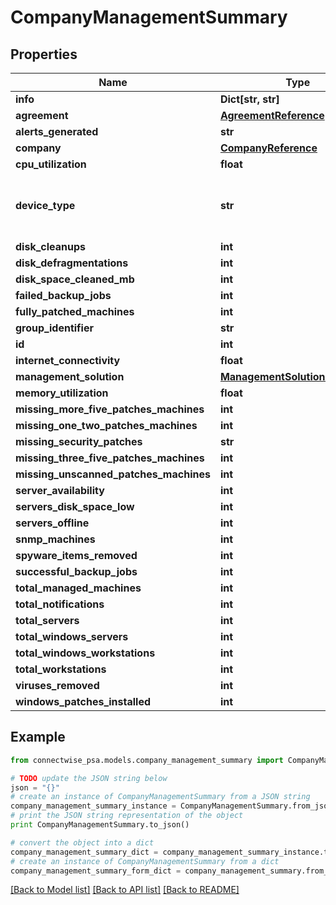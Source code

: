 # CompanyManagementSummary


## Properties
Name | Type | Description | Notes
------------ | ------------- | ------------- | -------------
**info** | **Dict[str, str]** |  | [optional] 
**agreement** | [**AgreementReference**](AgreementReference.md) |  | [optional] 
**alerts_generated** | **str** |  | [optional] 
**company** | [**CompanyReference**](CompanyReference.md) |  | [optional] 
**cpu_utilization** | **float** |  | [optional] 
**device_type** | **str** | Gets or sets deviceType is required if the managementSolution is Legacy. | [optional] 
**disk_cleanups** | **int** |  | [optional] 
**disk_defragmentations** | **int** |  | [optional] 
**disk_space_cleaned_mb** | **int** |  | [optional] 
**failed_backup_jobs** | **int** |  | [optional] 
**fully_patched_machines** | **int** |  | [optional] 
**group_identifier** | **str** |  Max length: 100; | 
**id** | **int** |  | [optional] 
**internet_connectivity** | **float** |  | [optional] 
**management_solution** | [**ManagementSolutionReference**](ManagementSolutionReference.md) |  | [optional] 
**memory_utilization** | **float** |  | [optional] 
**missing_more_five_patches_machines** | **int** |  | [optional] 
**missing_one_two_patches_machines** | **int** |  | [optional] 
**missing_security_patches** | **str** |  | [optional] 
**missing_three_five_patches_machines** | **int** |  | [optional] 
**missing_unscanned_patches_machines** | **int** |  | [optional] 
**server_availability** | **int** |  | [optional] 
**servers_disk_space_low** | **int** |  | [optional] 
**servers_offline** | **int** |  | [optional] 
**snmp_machines** | **int** |  | [optional] 
**spyware_items_removed** | **int** |  | [optional] 
**successful_backup_jobs** | **int** |  | [optional] 
**total_managed_machines** | **int** |  | [optional] 
**total_notifications** | **int** |  | [optional] 
**total_servers** | **int** |  | [optional] 
**total_windows_servers** | **int** |  | [optional] 
**total_windows_workstations** | **int** |  | [optional] 
**total_workstations** | **int** |  | [optional] 
**viruses_removed** | **int** |  | [optional] 
**windows_patches_installed** | **int** |  | [optional] 

## Example

```python
from connectwise_psa.models.company_management_summary import CompanyManagementSummary

# TODO update the JSON string below
json = "{}"
# create an instance of CompanyManagementSummary from a JSON string
company_management_summary_instance = CompanyManagementSummary.from_json(json)
# print the JSON string representation of the object
print CompanyManagementSummary.to_json()

# convert the object into a dict
company_management_summary_dict = company_management_summary_instance.to_dict()
# create an instance of CompanyManagementSummary from a dict
company_management_summary_form_dict = company_management_summary.from_dict(company_management_summary_dict)
```
[[Back to Model list]](../README.md#documentation-for-models) [[Back to API list]](../README.md#documentation-for-api-endpoints) [[Back to README]](../README.md)


